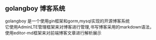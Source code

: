 ## golangboy 博客系统
golangboy 是一个使用gin框架和gorm,mysql实现的开源博客系统  
它使用AdminLTE管理框架来对博客进行管理,书写博客采用的markdown语法，  
使用editor-md框架来对前端博客文章进行解析展示

